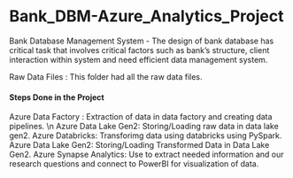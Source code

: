 # Bank_DBM-Azure_Analytics_Project
Bank Database Management System - The design of bank database has critical task that involves critical factors such as bank’s structure, client interaction within system and need efficient data management system.

Raw Data Files : This folder had all the raw data files.

#### Steps Done in the Project 

Azure Data Factory : Extraction of data in data factory and creating data pipelines.
\n Azure Data Lake Gen2: Storing/Loading raw data in data lake gen2.
Azure Databricks: Transforimg data using databricks using PySpark.
Azure Data Lake Gen2: Storing/Loading Transformed Data in Data Lake Gen2.
Azure Synapse Analytics: Use to extract needed information and our research questions and connect to PowerBI for visualization of data.
